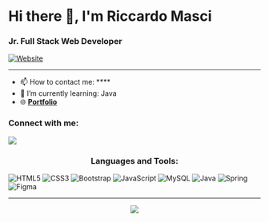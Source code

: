 
# Hi there 👋, I'm Riccardo Masci
### Jr. Full Stack Web Developer

[![Website]()]()

---
- 📫 How to contact me: ****
- 🌱 I’m currently learning: Java
- :globe_with_meridians: <a href="" target="blank">**Portfolio**</a>

### Connect with me:
<a href="https://www.linkedin.com/in/riccardo-masci-a98365278/" target="blank">
  <img src="https://skillicons.dev/icons?i=linkedin"/>
</a>


<h3 align="center">Languages and Tools:</h3>

![HTML5](https://img.shields.io/badge/html5-%23E34F26.svg?style=for-the-badge&logo=html5&logoColor=white) 
![CSS3](https://img.shields.io/badge/css3-%231572B6.svg?style=for-the-badge&logo=css3&logoColor=white) 
![Bootstrap](https://img.shields.io/badge/bootstrap-%23563D7C.svg?style=for-the-badge&logo=bootstrap&logoColor=white) 
![JavaScript](https://img.shields.io/badge/javascript-%23323330.svg?style=for-the-badge&logo=javascript&logoColor=%23F7DF1E)
![MySQL](https://img.shields.io/badge/mysql-085f8c.svg?style=for-the-badge&logo=mysql&logoColor=white) 
![Java](https://img.shields.io/badge/java-%23ED8B00.svg?style=for-the-badge&logo=java&logoColor=white)
![Spring](https://img.shields.io/badge/spring-6DA55F?style=for-the-badge&logo=spring&logoColor=white) 
![Figma](https://img.shields.io/badge/figma-242938.svg?style=for-the-badge&logo=figma&logoColor=white) 

---
<div align="center">
  
![](https://github.com/ric1101)
</div>
